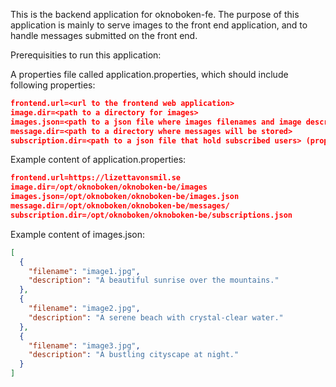This is the backend application for oknoboken-fe.
The purpose of this application is mainly to serve images to the front end application, and to handle messages submitted on the front end.

Prerequisities to run this application:

A properties file called application.properties, which should include following properties:

```json
frontend.url=<url to the frontend web application>
image.dir=<path to a directory for images>
images.json=<path to a json file where images filenames and image descriptions are specified>
message.dir=<path to a directory where messages will be stored>
subscription.dir=<path to a json file that hold subscribed users> (property name will be changed to reflect that it is a file and not directory)
```

Example content of application.properties:
```json
frontend.url=https://lizettavonsmil.se
image.dir=/opt/oknoboken/oknoboken-be/images
images.json=/opt/oknoboken/oknoboken-be/images.json
message.dir=/opt/oknoboken/oknoboken-be/messages/
subscription.dir=/opt/oknoboken/oknoboken-be/subscriptions.json
```

Example content of images.json:
```json
[
  {
    "filename": "image1.jpg",
    "description": "A beautiful sunrise over the mountains."
  },
  {
    "filename": "image2.jpg",
    "description": "A serene beach with crystal-clear water."
  },
  {
    "filename": "image3.jpg",
    "description": "A bustling cityscape at night."
  }
]
```



